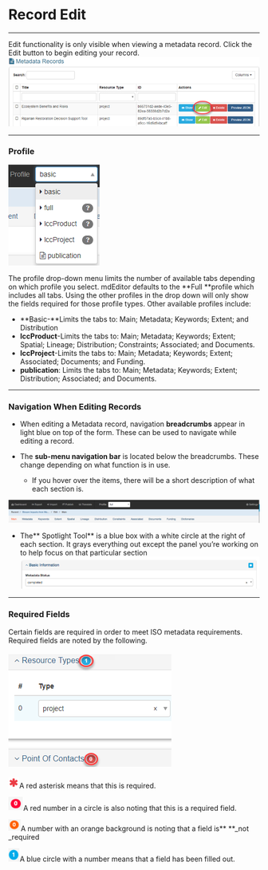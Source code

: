 # Record Edit

---

Edit functionality is only visible when viewing a metadata record. Click the Edit button to begin editing your record.![](/assets/edit_button.png)

---

### Profile

![](/assets/profile_drop_down.png)

The profile drop-down menu limits the number of available tabs depending on which profile you select. mdEditor defaults to the **Full **profile which includes all tabs. Using the other profiles in the drop down will only show the fields required for those profile types. Other available profiles include:

* **Basic-**Limits the tabs to: Main; Metadata; Keywords; Extent; and Distribution
* **lccProduct**-Limits the tabs to: Main; Metadata; Keywords; Extent; Spatial; Lineage; Distribution; Constraints; Associated; and Documents.
* **lccProject**-Limits the tabs to: Main; Metadata; Keywords; Extent; Associated; Documents; and Funding.
* **publication**: Limits the tabs to: Main; Metadata; Keywords; Extent; Distribution; Associated; and Documents.

---

### Navigation When Editing Records

* When editing a Metadata record, navigation **breadcrumbs** appear in light blue on top of the form. These can be used to navigate while editing a record.

* The **sub-menu navigation bar** is located below the breadcrumbs.  These change depending on what function is in use.

  * If you hover over the items, there will be a short description of what each section is.

![](/assets/high_level.png)

* The** Spotlight Tool** is a blue box with a white circle at the right of each section.  It grays everything out except the panel you’re working on to help focus on that particular section![](/assets/spotlight_tool.png)

---

### **Required Fields**

Certain fields are required in order to meet ISO metadata requirements. Required fields are noted by the following.

#### ![](/assets/required_field_icons_annotated.png)

![](/assets/red_asterisk.png)A red asterisk means that this is required.

![](/assets/red_number.png)A red number in a circle is also noting that this is a required field.

![](/assets/orange_ast.png)A number with an orange background is noting that a field is** **\_not \_required

![](/assets/blue_number.png)A blue circle with a number means that a field has been filled out.

